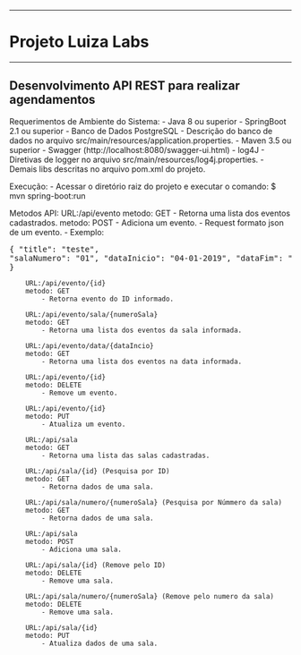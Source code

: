 <hr>
<h1>Projeto Luiza Labs</h1>
<hr>


<h2>Desenvolvimento API REST para realizar agendamentos</h2>

Requerimentos de Ambiente do Sistema:
    - Java 8 ou superior
    - SpringBoot 2.1 ou superior
    - Banco de Dados PostgreSQL
        - Descrição do banco de dados no arquivo src/main/resources/application.properties.
    - Maven 3.5 ou superior
    - Swagger (http://localhost:8080/swagger-ui.html)
    - log4J
        - Diretivas de logger no arquivo src/main/resources/log4j.properties.
    - Demais libs descritas no arquivo pom.xml do projeto.

Execução:
    - Acessar o diretório raiz do projeto e executar o comando:
        $ mvn spring-boot:run

Metodos API:
    URL:/api/evento
        metodo: GET
            - Retorna uma lista dos eventos cadastrados.
        metodo: POST
            - Adiciona um evento.
                - Request formato json de um evento.
                - Exemplo:
                <pre>{
                    "title": "teste",
                    "salaNumero": "01",
                    "dataInicio": "04-01-2019",
                    "dataFim": "04-01-2019"
                } </pre>
        
        
        URL:/api/evento/{id}
        metodo: GET
            - Retorna evento do ID informado.
            
        URL:/api/evento/sala/{numeroSala}
        metodo: GET
            - Retorna uma lista dos eventos da sala informada.
        
        URL:/api/evento/data/{dataIncio}
        metodo: GET
            - Retorna uma lista dos eventos na data informada.
        
        URL:/api/evento/{id}
        metodo: DELETE
            - Remove um evento.
        
        URL:/api/evento/{id}
        metodo: PUT
            - Atualiza um evento.
        
        URL:/api/sala
        metodo: GET
            - Retorna uma lista das salas cadastradas.
        
        URL:/api/sala/{id} (Pesquisa por ID)
        metodo: GET
            - Retorna dados de uma sala.
            
        URL:/api/sala/numero/{numeroSala} (Pesquisa por Númmero da sala)
        metodo: GET
            - Retorna dados de uma sala.
            
        URL:/api/sala
        metodo: POST
            - Adiciona uma sala.
        
        URL:/api/sala/{id} (Remove pelo ID)
        metodo: DELETE
            - Remove uma sala.
            
        URL:/api/sala/numero/{numeroSala} (Remove pelo numero da sala)
        metodo: DELETE
            - Remove uma sala.
        
        URL:/api/sala/{id} 
        metodo: PUT
            - Atualiza dados de uma sala.

